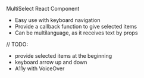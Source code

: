 MultiSelect React Component

- Easy use with keyboard navigation
- Provide a callback function to give selected items
- Can be multilanguage, as it receives text by props

// TODO:

- provide selected items at the beginning
- keyboard arrow up and down
- A11y with VoiceOver
